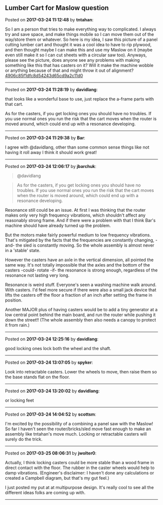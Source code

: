 ## Lumber Cart for Maslow question
Posted on **2017-03-24 11:12:48** by **tntahan**:

So I am a person that tries to make everything way to complicated. I always try and save space, and make things mobile so I can move them out of the way/store them or whatever. So here is my idea, I saw this picture of a panel cutting lumber cart and thought it was a cool idea to have to rip plywood, and then thought maybe I can make this and use my Maslow on it (maybe even still make it so I can cut sheets with a circular saw too). Anyways, please see the picture, does anyone see any problems with making something like this that has casters on it? Will it make the machine wobble or anything because of that and might throw it out of alignment?  [4906c85f1dfc8d54243d65cd9a2c11d0](/images/6p/xH/6pxH_4906c85f1dfc8d54243d65cd9a2c11d0.jpg.jpg)

---

Posted on **2017-03-24 11:28:19** by **davidlang**:

that looks like a wonderful base to use, just replace the a-frame parts with that cart.



As for the casters, if you get locking ones you should have no troubles. If you use normal ones you run the risk that the cart moves when the router is moved around, which could end up with a resonance developing.

---

Posted on **2017-03-24 11:29:38** by **Bar**:

I agree with @davidlang, other than some common sense things like not having it roll away I think it should work great!

---

Posted on **2017-03-24 12:06:17** by **jbarchuk**:

> @davidlang

> As for the casters, if you get locking ones you should have no troubles. If you use normal ones you run the risk that the cart moves when the router is moved around, which could end up with a resonance developing.

Resonance still could be an issue. At first I was thinking that the router makes only very high frequency vibrations, which shouldn't affect any reasonably strong frame. And if there were a problem with that I think Bar's machine should have already turned up the problem.

But the motors make fairly powerful medium to low frequency vibrations. That's mitigated by the facts that the frequencies are constantly changing, -and- the sled is constantly moving. So the whole assembly is almost never in a 'stable' state.

However the casters have an axle in the vertical dimension, all pointed the same way. It's not totally impossible that the axles and the bottom of the casters -could- rotate -if- the resonance is strong enough, regardless of the resonance not lasting very long. 

Resonance is weird stuff. Everyone's seen a washing machine walk around. With  casters. I'd feel more secure if there were also a small jack device that lifts the casters off the floor a fraction of an inch after setting the frame in position.

Another MAJOR plus of having casters would be to add a tiny generator at a low central point behind the main board, and run the router while pushing it down the street!! (The whole assembly then also needs a canopy to protect it from rain.)

---

Posted on **2017-03-24 12:25:16** by **davidlang**:

good locking ones lock both the wheel and the shaft.

---

Posted on **2017-03-24 13:07:05** by **spyker**:

Look into retractable casters. Lower the wheels to move, then raise them so the base stands flat on the floor.

---

Posted on **2017-03-24 13:20:02** by **davidlang**:

or locking feet

---

Posted on **2017-03-24 14:04:52** by **scottsm**:

I'm excited by the possibility of a combining a panel saw with the Maslow! So far I haven't seen the router/bricks/sled move fast enough to make an assembly like tntahan's move much. Locking or retractable  casters will surely do the trick.

---

Posted on **2017-03-25 08:06:31** by **jwolter0**:

Actually, I think locking casters could be more stable than a wood frame in direct contact with the floor.  The rubber in the caster wheels would help to damp vibrations.  (Engineer's disclaimer: I haven't done any calculations or created a Campbell diagram, but that's my gut feel.)



I just posted my put at at multipurpose design.  It's really cool to see all the different ideas folks are coming up with.

---

